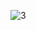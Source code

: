 
![3](https://user-images.githubusercontent.com/39101501/147380748-d7ec6e4c-e7df-4852-b760-96aaab3b02a9.PNG)
